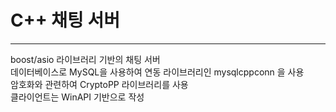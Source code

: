 # C++ 채팅 서버
------------------------------------
boost/asio 라이브러리 기반의 채팅 서버   
데이터베이스로 MySQL을 사용하여 연동 라이브러리인 mysqlcppconn 을 사용   
암호화와 관련하여 CryptoPP 라이브러리를 사용   
클라이언트는 WinAPI 기반으로 작성   
